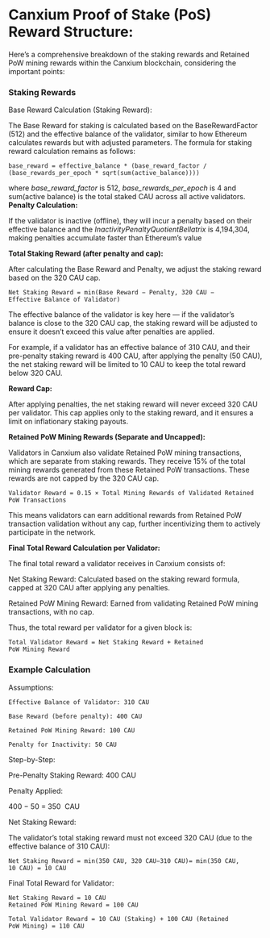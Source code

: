 # Canxium Proof of Stake (PoS) Reward Structure:
Here’s a comprehensive breakdown of the staking rewards and Retained PoW mining rewards within the Canxium blockchain, considering the important points:

### Staking Rewards

Base Reward Calculation (Staking Reward):

The Base Reward for staking is calculated based on the BaseRewardFactor (512) and the effective balance of the validator, similar to how Ethereum calculates rewards but with adjusted parameters. The formula for staking reward calculation remains as follows:

```base_reward = effective_balance * (base_reward_factor / (base_rewards_per_epoch * sqrt(sum(active_balance))))```


where *base_reward_factor* is 512, *base_rewards_per_epoch* is 4 and sum(active balance) is the total staked CAU across all active validators.
​
<strong>Penalty Calculation:</strong>

If the validator is inactive (offline), they will incur a penalty based on their effective balance and the *InactivityPenaltyQuotientBellatrix*  is 4,194,304, making penalties accumulate faster than Ethereum’s value

<strong>Total Staking Reward (after penalty and cap):</strong>

After calculating the Base Reward and Penalty, we adjust the staking reward based on the 320 CAU cap.

```Net Staking Reward = min(Base Reward − Penalty, 320 CAU − Effective Balance of Validator)```

The effective balance of the validator is key here — if the validator’s balance is close to the 320 CAU cap, the staking reward will be adjusted to ensure it doesn’t exceed this value after penalties are applied.

For example, if a validator has an effective balance of 310 CAU, and their pre-penalty staking reward is 400 CAU, after applying the penalty (50 CAU), the net staking reward will be limited to 10 CAU to keep the total reward below 320 CAU.

<strong>Reward Cap:</strong>

After applying penalties, the net staking reward will never exceed 320 CAU per validator. This cap applies only to the staking reward, and it ensures a limit on inflationary staking payouts.

<strong>Retained PoW Mining Rewards (Separate and Uncapped):</strong>

Validators in Canxium also validate Retained PoW mining transactions, which are separate from staking rewards. They receive 15% of the total mining rewards generated from these Retained PoW transactions. These rewards are not capped by the 320 CAU cap.

```Validator Reward = 0.15 × Total Mining Rewards of Validated Retained PoW Transactions```

This means validators can earn additional rewards from Retained PoW transaction validation without any cap, further incentivizing them to actively participate in the network.

<strong>Final Total Reward Calculation per Validator:</strong>

The final total reward a validator receives in Canxium consists of:

Net Staking Reward: Calculated based on the staking reward formula, capped at 320 CAU after applying any penalties.

Retained PoW Mining Reward: Earned from validating Retained PoW mining transactions, with no cap.

Thus, the total reward per validator for a given block is:

```Total Validator Reward = Net Staking Reward + Retained PoW Mining Reward```

### Example Calculation
Assumptions:
```
Effective Balance of Validator: 310 CAU

Base Reward (before penalty): 400 CAU

Retained PoW Mining Reward: 100 CAU

Penalty for Inactivity: 50 CAU
```

Step-by-Step:

Pre-Penalty Staking Reward: 400 CAU

Penalty Applied: 

400 − 50 = 350  CAU

Net Staking Reward:

The validator’s total staking reward must not exceed 320 CAU (due to the effective balance of 310 CAU):

```Net Staking Reward = min(350 CAU, 320 CAU−310 CAU)= min(350 CAU, 10 CAU) = 10 CAU```

Final Total Reward for Validator:
```
Net Staking Reward = 10 CAU
Retained PoW Mining Reward = 100 CAU
```

```Total Validator Reward = 10 CAU (Staking) + 100 CAU (Retained PoW Mining) = 110 CAU```